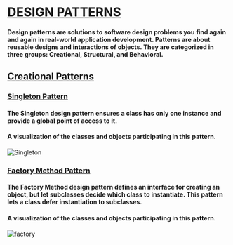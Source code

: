 # [DESIGN PATTERNS](#)

#### Design patterns are solutions to software design problems you find again and again in real-world application development. Patterns are about reusable designs and interactions of objects. They are categorized in three groups: Creational, Structural, and Behavioral.

## [Creational Patterns](#)

### [Singleton Pattern](https://github.com/serhatyamann/DESIGN_PATTERNS/tree/master/Singleton_Pattern)

#### The Singleton design pattern ensures a class has only one instance and provide a global point of access to it.

#### A visualization of the classes and objects participating in this pattern.
![Singleton](https://user-images.githubusercontent.com/25529312/139563016-f17a49c7-c538-4e4d-9046-f462903d34eb.png)

### [Factory Method Pattern](https://github.com/serhatyamann/DESIGN_PATTERNS/tree/master/Factory_Method_Pattern)

#### The Factory Method design pattern defines an interface for creating an object, but let subclasses decide which class to instantiate. This pattern lets a class defer instantiation to subclasses.

#### A visualization of the classes and objects participating in this pattern.
![factory](https://user-images.githubusercontent.com/25529312/139563021-ad0cdde9-5eda-4bc1-95cf-04ed9222e9e6.png)

